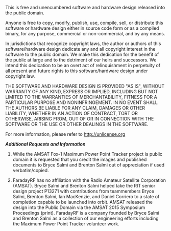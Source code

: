 This is free and unencumbered software and hardware design released into the public domain.

Anyone is free to copy, modify, publish, use, compile, sell, or
distribute this software or hardware design either in source code form or as a compiled
binary, for any purpose, commercial or non-commercial, and by any
means.

In jurisdictions that recognize copyright laws, the author or authors
of this software/hardware design dedicate any and all copyright interest in the
software to the public domain. We make this dedication for the benefit
of the public at large and to the detriment of our heirs and
successors. We intend this dedication to be an overt act of
relinquishment in perpetuity of all present and future rights to this
software/hardware design under copyright law.

THE SOFTWARE AND HARDWARE DESIGN IS PROVIDED "AS IS", WITHOUT WARRANTY OF ANY KIND,
EXPRESS OR IMPLIED, INCLUDING BUT NOT LIMITED TO THE WARRANTIES OF
MERCHANTABILITY, FITNESS FOR A PARTICULAR PURPOSE AND NONINFRINGEMENT.
IN NO EVENT SHALL THE AUTHORS BE LIABLE FOR ANY CLAIM, DAMAGES OR
OTHER LIABILITY, WHETHER IN AN ACTION OF CONTRACT, TORT OR OTHERWISE,
ARISING FROM, OUT OF OR IN CONNECTION WITH THE SOFTWARE OR THE USE OR
OTHER DEALINGS IN THE SOFTWARE.

For more information, please refer to <http://unlicense.org>

***Additional Requests and Information***

1) While the AMSAT Fox-1 Maximum Power Point Tracker project is public domain 
it is requested that you credit the images and published documents to 
Bryce Salmi and Brenton Salmi out of appreciation if used verbatim/copied.

2) FaradayRF has no affiliation with the Radio Amateur Satellite Corporation (AMSAT).
Bryce Salmi and Brenton Salmi helped take the RIT senior design project P13271 with
contributions from teammembers Bryce Salmi, Brenton Salmi, Ian MacKenzie, and Daniel Corriero
to a state of completion capable to be launched into orbit. AMSAT released the design into
the Public Domain via the AMSAT 2015 Symposium Proceedings (print). FaradayRF is a company
founded by Bryce Salmi and Brenton Salmi as a collection of our engineering efforts including
the Maximum Power Point Tracker volunteer work.
